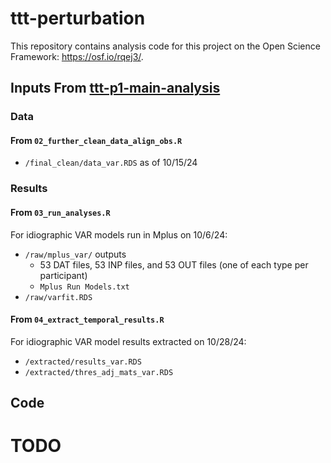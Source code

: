 # ttt-perturbation
This repository contains analysis code for this project on the Open Science Framework: https://osf.io/rqej3/.

## Inputs From [ttt-p1-main-analysis](https://github.com/jwe4ec/ttt-p1-main-analysis)

### Data

#### From `02_further_clean_data_align_obs.R`

- `/final_clean/data_var.RDS` as of 10/15/24

### Results

#### From `03_run_analyses.R`

For idiographic VAR models run in Mplus on 10/6/24:

- `/raw/mplus_var/` outputs
  - 53 DAT files, 53 INP files, and 53 OUT files (one of each type per participant)
  - `Mplus Run Models.txt`
- `/raw/varfit.RDS`

#### From `04_extract_temporal_results.R`

For idiographic VAR model results extracted on 10/28/24:

- `/extracted/results_var.RDS`
- `/extracted/thres_adj_mats_var.RDS`

## Code

# TODO